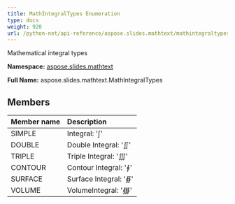 ```yaml
---
title: MathIntegralTypes Enumeration
type: docs
weight: 920
url: /python-net/api-reference/aspose.slides.mathtext/mathintegraltypes/
---
```


Mathematical integral types

**Namespace:** [aspose.slides.mathtext](/slides/python-net/api-reference/aspose.slides.mathtext/)

**Full Name:** aspose.slides.mathtext.MathIntegralTypes



## **Members**
|**Member name**|**Description**|
| :- | :- |
|SIMPLE|Integral: '∫'|
|DOUBLE|Double Integral: '∬'|
|TRIPLE|Triple Integral: '∭'|
|CONTOUR|Contour Integral: '∮'|
|SURFACE|Surface Integral: '∯'|
|VOLUME|VolumeIntegral: '∰'|
